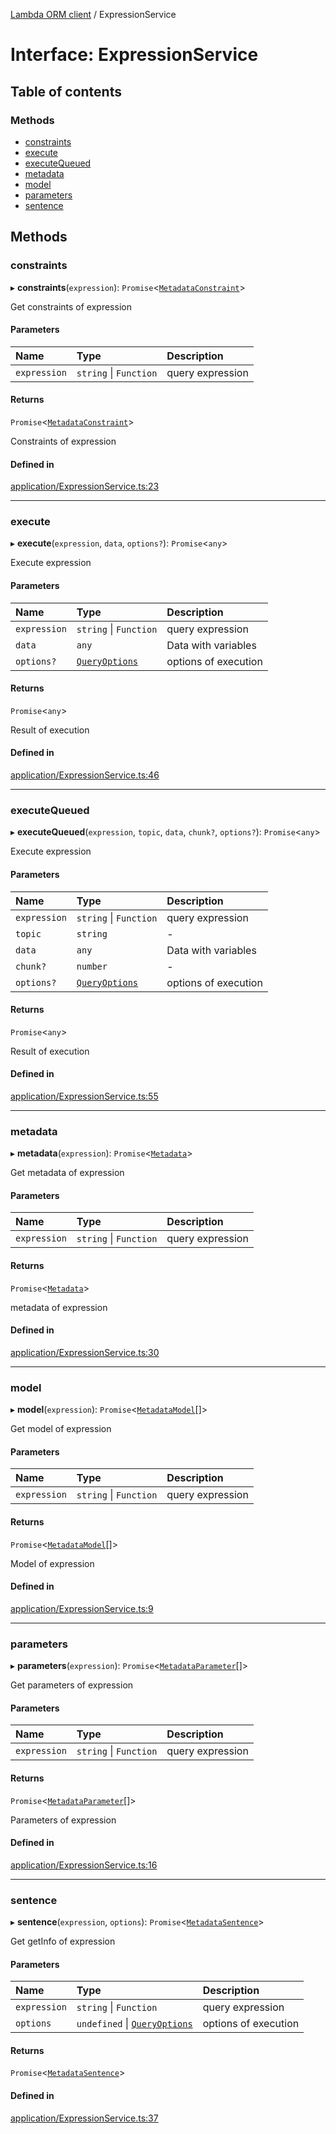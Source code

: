 [Lambda ORM client](../README.md) / ExpressionService

# Interface: ExpressionService

## Table of contents

### Methods

- [constraints](ExpressionService.md#constraints)
- [execute](ExpressionService.md#execute)
- [executeQueued](ExpressionService.md#executequeued)
- [metadata](ExpressionService.md#metadata)
- [model](ExpressionService.md#model)
- [parameters](ExpressionService.md#parameters)
- [sentence](ExpressionService.md#sentence)

## Methods

### constraints

▸ **constraints**(`expression`): `Promise`\<[`MetadataConstraint`](MetadataConstraint.md)\>

Get constraints of expression

#### Parameters

| Name | Type | Description |
| :------ | :------ | :------ |
| `expression` | `string` \| `Function` | query expression |

#### Returns

`Promise`\<[`MetadataConstraint`](MetadataConstraint.md)\>

Constraints of expression

#### Defined in

[application/ExpressionService.ts:23](https://github.com/FlavioLionelRita/lambdaorm-client-node/blob/188ce61/src/lib/application/ExpressionService.ts#L23)

___

### execute

▸ **execute**(`expression`, `data`, `options?`): `Promise`\<`any`\>

Execute expression

#### Parameters

| Name | Type | Description |
| :------ | :------ | :------ |
| `expression` | `string` \| `Function` | query expression |
| `data` | `any` | Data with variables |
| `options?` | [`QueryOptions`](QueryOptions.md) | options of execution |

#### Returns

`Promise`\<`any`\>

Result of execution

#### Defined in

[application/ExpressionService.ts:46](https://github.com/FlavioLionelRita/lambdaorm-client-node/blob/188ce61/src/lib/application/ExpressionService.ts#L46)

___

### executeQueued

▸ **executeQueued**(`expression`, `topic`, `data`, `chunk?`, `options?`): `Promise`\<`any`\>

Execute expression

#### Parameters

| Name | Type | Description |
| :------ | :------ | :------ |
| `expression` | `string` \| `Function` | query expression |
| `topic` | `string` | - |
| `data` | `any` | Data with variables |
| `chunk?` | `number` | - |
| `options?` | [`QueryOptions`](QueryOptions.md) | options of execution |

#### Returns

`Promise`\<`any`\>

Result of execution

#### Defined in

[application/ExpressionService.ts:55](https://github.com/FlavioLionelRita/lambdaorm-client-node/blob/188ce61/src/lib/application/ExpressionService.ts#L55)

___

### metadata

▸ **metadata**(`expression`): `Promise`\<[`Metadata`](Metadata.md)\>

Get metadata of expression

#### Parameters

| Name | Type | Description |
| :------ | :------ | :------ |
| `expression` | `string` \| `Function` | query expression |

#### Returns

`Promise`\<[`Metadata`](Metadata.md)\>

metadata of expression

#### Defined in

[application/ExpressionService.ts:30](https://github.com/FlavioLionelRita/lambdaorm-client-node/blob/188ce61/src/lib/application/ExpressionService.ts#L30)

___

### model

▸ **model**(`expression`): `Promise`\<[`MetadataModel`](MetadataModel.md)[]\>

Get model of expression

#### Parameters

| Name | Type | Description |
| :------ | :------ | :------ |
| `expression` | `string` \| `Function` | query expression |

#### Returns

`Promise`\<[`MetadataModel`](MetadataModel.md)[]\>

Model of expression

#### Defined in

[application/ExpressionService.ts:9](https://github.com/FlavioLionelRita/lambdaorm-client-node/blob/188ce61/src/lib/application/ExpressionService.ts#L9)

___

### parameters

▸ **parameters**(`expression`): `Promise`\<[`MetadataParameter`](MetadataParameter.md)[]\>

Get parameters of expression

#### Parameters

| Name | Type | Description |
| :------ | :------ | :------ |
| `expression` | `string` \| `Function` | query expression |

#### Returns

`Promise`\<[`MetadataParameter`](MetadataParameter.md)[]\>

Parameters of expression

#### Defined in

[application/ExpressionService.ts:16](https://github.com/FlavioLionelRita/lambdaorm-client-node/blob/188ce61/src/lib/application/ExpressionService.ts#L16)

___

### sentence

▸ **sentence**(`expression`, `options`): `Promise`\<[`MetadataSentence`](MetadataSentence.md)\>

Get getInfo of expression

#### Parameters

| Name | Type | Description |
| :------ | :------ | :------ |
| `expression` | `string` \| `Function` | query expression |
| `options` | `undefined` \| [`QueryOptions`](QueryOptions.md) | options of execution |

#### Returns

`Promise`\<[`MetadataSentence`](MetadataSentence.md)\>

#### Defined in

[application/ExpressionService.ts:37](https://github.com/FlavioLionelRita/lambdaorm-client-node/blob/188ce61/src/lib/application/ExpressionService.ts#L37)
